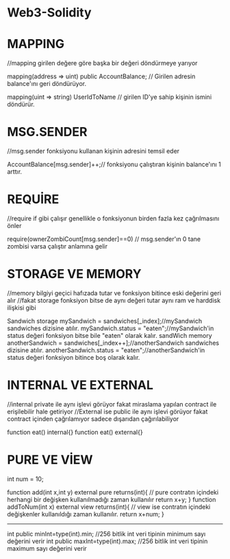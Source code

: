 # Web3-Solidity

# MAPPING
//mapping girilen değere göre başka bir değeri döndürmeye yarıyor

mapping(address => uint)  public AccountBalance; // Girilen adresin balance'ını geri döndürüyor. 

mapping(uint => string) UserIdToName // girilen ID'ye sahip kişinin ismini döndürür.

# MSG.SENDER
//msg.sender fonksiyonu kullanan kişinin adresini temsil eder

AccountBalance[msg.sender]++;// fonksiyonu çalıştıran kişinin balance'ını 1 arttır.



# REQUİRE
//require if gibi çalışır genellikle o fonksiyonun birden fazla kez çağrılmasını önler

require(ownerZombiCount[msg.sender]==0) // msg.sender'ın 0 tane zombisi varsa çalıştır anlamına gelir

# STORAGE VE MEMORY
//memory bilgiyi geçici hafızada tutar ve fonksiyon bitince eski değerini geri alır
//fakat storage fonksiyon bitse de aynı değeri tutar aynı ram ve harddisk ilişkisi gibi 

Sandwich storage mySandwich = sandwiches[_index];//mySandwich sandwiches dizisine atılır.
mySandwich.status = "eaten";//mySandwich'in status değeri fonksiyon bitse bile "eaten" olarak kalır.
sandWich memory anotherSandwich = sandwiches[_index++];//anotherSandwich sandwiches dizisine atılır.
anotherSandwich.status = "eaten";//anotherSandwich'in status değeri fonksiyon bitince boş olarak kalır.



# INTERNAL VE EXTERNAL
//internal private ile aynı işlevi görüyor fakat miraslama yapılan contract ile erişilebilir hale getiriyor
//External ise public ile aynı işlevi görüyor fakat contract içinden çağrılamıyor sadece dışarıdan çağırılabiliyor

function eat() internal{}
function eat() external{}


# PURE VE VİEW
int num = 10;

function add(int x,int y) external pure returns(int){ // pure contratın içindeki herhangi bir değişken kullanılmadığı zaman kullanılır
	return x+y;
}
function addToNum(int x) external view returns(int){ // view ise contratın içindeki değişkenler kullanıldığı zaman kullanılır.
	return x+num;
}


*****************************************************************************************************************

int public minInt=type(int).min; //256 bitlik int veri tipinin minimum sayı değerini verir
int public maxInt=type(int).max; //256 bitlik int veri tipinin maximum sayı değerini verir
